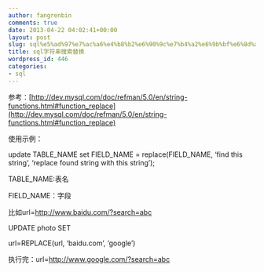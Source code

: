 ```yaml
---
author: fangrenbin
comments: true
date: 2013-04-22 04:02:41+00:00
layout: post
slug: sql%e5%ad%97%e7%ac%a6%e4%b8%b2%e6%90%9c%e7%b4%a2%e6%9b%bf%e6%8d%a2
title: sql字符串搜索替换
wordpress_id: 446
categories:
- sql
---
```


参考：[http://dev.mysql.com/doc/refman/5.0/en/string-functions.html#function_replace](http://dev.mysql.com/doc/refman/5.0/en/string-functions.html#function_replace)

 

使用示例：

 

update TABLE_NAME set FIELD_NAME = replace(FIELD_NAME, ‘find this string’, ‘replace found string with this string’);

 

TABLE_NAME:表名

 

FIELD_NAME：字段

 

比如url=http://www.baidu.com/?search=abc

 

UPDATE photo SET 

 

url=REPLACE(url, ‘baidu.com’, ‘google’)

 

执行完：url=http://www.google.com/?search=abc
